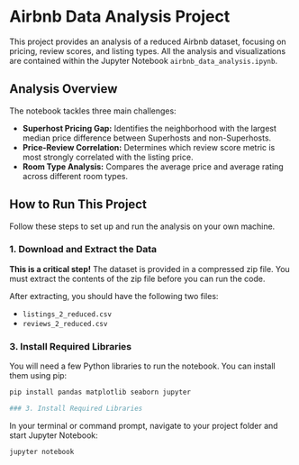 # Airbnb Data Analysis Project

This project provides an analysis of a reduced Airbnb dataset, focusing on pricing, review scores, and listing types. All the analysis and visualizations are contained within the Jupyter Notebook `airbnb_data_analysis.ipynb`.

## Analysis Overview

The notebook tackles three main challenges:
* **Superhost Pricing Gap:** Identifies the neighborhood with the largest median price difference between Superhosts and non-Superhosts.
* **Price-Review Correlation:** Determines which review score metric is most strongly correlated with the listing price.
* **Room Type Analysis:** Compares the average price and average rating across different room types.

## How to Run This Project

Follow these steps to set up and run the analysis on your own machine.

### 1. Download and Extract the Data

**This is a critical step!** The dataset is provided in a compressed zip file. You must extract the contents of the zip file before you can run the code.

After extracting, you should have the following two files:
* `listings_2_reduced.csv`
* `reviews_2_reduced.csv`

### 3. Install Required Libraries

You will need a few Python libraries to run the notebook. You can install them using pip:

```bash
pip install pandas matplotlib seaborn jupyter

### 3. Install Required Libraries

```
In your terminal or command prompt, navigate to your project folder and start Jupyter Notebook:

```bash
jupyter notebook
```
